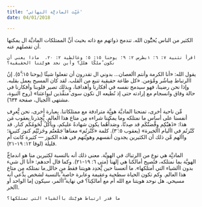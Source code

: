 ```yaml
---
title: 'َعَبِّث الماديَِّّة النهائي'
date: 04/01/2018

---
```


الكثير من الناس يُحبَُّّون الله. تندمج ذواتهم مع ذاته بحيث أنِّ الممتلكات الماديَّة ال يمكنها أن تفصلهم عنه.

`اقرأ تثنية ٧: ٦؛ ١بطرس ۲: ٩؛ يوحنا ١٥: ٥؛ وغالطية ۲: ۲٠.  ماذا يعني أن نكون ُملكًا هلل؟ وأين نجد هويَّتنا الحقيقية؟`

يقول الله: «أنا الكرمة وأنتم األغصان... بدوني ال تقدرون أن تفعلوا شيئًا (يوحنا ١٥: ٥َّ). إنُ االرتباط مِباشُر ومَّؤمن. «كل طاعة حقيقية تنبع من القلب. لقد كان المسيح يعمل بقلبه. وإذا نحن رضينا، فهو سيدمج نفسه في أفكارنا وأهدافنا، وبذلك تصير قلوبنا وأفكارنا في حالة وفاق وانسجام مع إرادته حتى إذ نُطيعه ال نكون سوى ُمنفِّذين لبواعثنا» (روح النبوة، مشتهى األجيال، صفحة ٦٣۴).

ِمِّن ناحية أخرى، تمنحنا الماديَّة هويَِّة مترادفة مع ممتلكاتنا. بِعبارة أخرى، نحن نُِّعرِف أنفسنا على أساس ما نمتلكه وما يمكننا شراءه مِن متاع هذا العالم. يُِّحذرنا ِيعقوب مَن هذا: «ذَهبُُكِم وفَّضتُُكَم قد صِدئََا، وصَدأُُهُما يكون شهادةً عليكم، ويأكُلُ لُُحَومُكَم كنار. قد كَنْزتُم في األيام األخيرة» (يعقوب ٥: ٣َ). كلمة «كَنْزتُم» معناها َجَمْعتَُم وخَزنْتُِم كنوز كثيرة؛ واألهم مَّن ذلك أن الكثيرين يجدون أنفسهم وهويَّتهم في هذه الكنوز — كثيرة كانت أَْم قليلة (لوقا ١۲: ١٩-۲١).

ِّالماديَِّة هي نوع من االرتباك في الهويَّة. معنى ذلك أنه بالنسبة لكثيرين منا هو اندماج الهويَّة بما نمتلكه، فتُصبِح أمالكنا هي إلهنا (متى ٦: ١٩-۲١). وكما قال أحدهم: «أنا ال شيء بدون األشياء التي أمتلكها». ما أتعسنا حين نُِّحدِد هويتنا فقط من خالل ِما نمتلكه مِن متاع هذا العالم. وكم تكون الحياة سطحية وعقيمة وعابرة خاصة َّبالنسبة لشخص يدِّعي أنه مسيحي. هل نوحد هويتنا مع الله أم مع أمالكِنا؟ في نهاية َّاألمر، سيكون إما الواحد أو اآلخر.

`ما قدر ارتباط هويَّتك باألشياء التي تمتلكها؟`